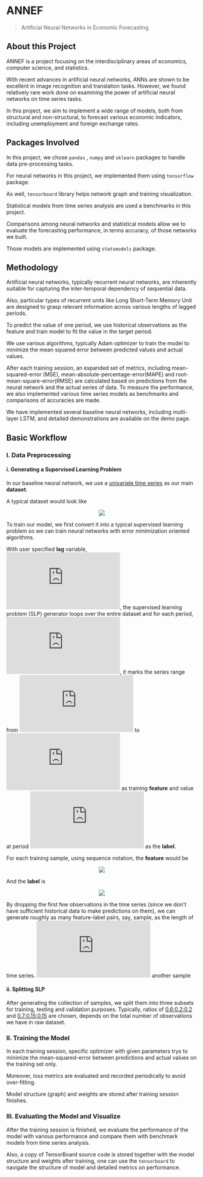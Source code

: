 # ANNEF

> Artificial Neural Networks in Economic Forecasting

## About this Project

ANNEF is a project focusing on the interdisciplinary areas of economics, computer science, and statistics.

With recent advances in artificial neural networks, ANNs are shown to be excellent in image recognition and translation tasks. However, we found relatively rare work done on examining the power of artificial neural networks on time series tasks.

In this project, we aim to implement a wide range of models, both from structural and non-structural, to forecast various economic indicators, including unemployment and foreign exchange rates.



## Packages Involved

In this project, we chose `pandas` ,  `numpy` and `sklearn` packages to handle data pre-processing tasks. 

For neural networks in this project, we implemented them using `tensorflow` package. 

As well,  `tensorboard` library helps network graph and training visualization.

Statistical models from time series analysis are used a benchmarks in this project. 

Comparisons among neural networks and statistical models allow we to evaluate the forecasting performance, in terms accuracy, of those networks we built. 

Those models are implemented using `statsmodels` package.



## Methodology

Artificial neural networks, typically recurrent neural networks, are inherently suitable for capturing the inter-temporal dependency of sequential data.

Also, particular types of recurrent units like Long Short-Term Memory Unit are designed to grasp relevant information across various lengths of lagged periods.

To predict the value of one period, we use historical observations as the feature and train model to fit the value in the target period.

We use various algorithms, typically Adam optimizer to train the model to minimize the mean squared error between predicted values and actual values. 

After each training session, an expanded set of metrics, including mean-squared-error (MSE), mean-absolute-percentage-error(MAPE) and root-mean-square-error(RMSE) are calculated based on predictions from the neural network and the actual series of data. To measure the performance, we also implemented various time series models as benchmarks and comparisons of accuracies are made.

We have implemented several baseline neural networks, including multi-layer LSTM, and detailed demonstrations are available on the demo page.



## Basic Workflow

### I. Data Preprocessing

#### i. Generating a Supervised Learning Problem

In our baseline neural network,  we use a <u>univariate time series</u> as our main **dataset**.

A typical dataset would look like

<p align="center">
  <img src="http://latex.codecogs.com/svg.latex?\textbf{X} \equiv \{ x_1, x_2, \dots, x_T\}">
</p>

To train our model, we first convert it into a typical supervised learning problem so we can train neural networks with error minimization oriented algorithms.

With user specified **lag** variable, ![](http://latex.codecogs.com/svg.latex?L), the supervised learning problem (SLP) generator loops over the entire dataset and for each period, ![](http://latex.codecogs.com/svg.latex?t), it marks the series range from ![](http://latex.codecogs.com/svg.latex?t-L ) to ![](http://latex.codecogs.com/svg.latex?t-1) as training **feature** and value at period ![](http://latex.codecogs.com/svg.latex?t) as the **label**.

For each training sample, using sequence notation, the **feature** would be 

<p align="center">
  <img src="http://latex.codecogs.com/svg.latex?\textbf{X}_t \equiv \{x_{t-L}, x_{t-L+1}, \dots, x_{t-1}\}">
</p>

And the **label** is

<p align="center">
  <img src="http://latex.codecogs.com/svg.latex?\textbf{y}_t \equiv y_t">
</p>

By dropping the first few observations in the time series (since we don't have sufficient historical data to make predictions on them), we can generate roughly as many feature-label pairs, say, sample, as the length of time series. ![eq](http://latex.codecogs.com/svg.latex?2x) another sample

#### ii. Splitting SLP

After generating the collection of samples, we split them into three subsets for training, testing and validation purposes. Typically, ratios of <u>0.6:0.2:0.2</u> and <u>0.7:0.15:0.15</u> are chosen, depends on the total number of observations we have in raw dataset.



### II. Training the Model

In each training session, specific optimizer with given parameters trys to minimize the mean-squared-error between predictions and actual values on the training set only. 

Moreover, loss metrics are evaluated and recorded periodically to avoid over-fitting.

Model structure (graph) and weights are stored after training session finishes.



### III. Evaluating the Model and Visualize

After the training session is finished, we evaluate the performance of the model with various performance and compare them with benchmark models from time series analysis.

Also, a copy of TensorBoard source code is stored together with the model structure and weights after training, one can use the `tensorboard` to navigate the structure of model and detailed metrics on performance.


